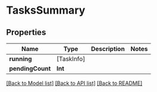 # TasksSummary

## Properties

Name | Type | Description | Notes
------------ | ------------- | ------------- | -------------
**running** | [TaskInfo] |  | 
**pendingCount** | **Int** |  | 

[[Back to Model list]](../README.md#documentation-for-models) [[Back to API list]](../README.md#documentation-for-api-endpoints) [[Back to README]](../README.md)


